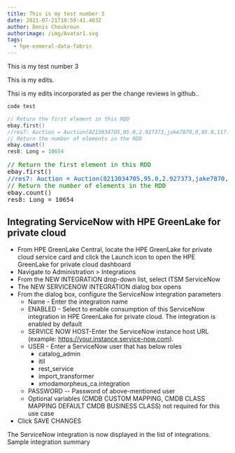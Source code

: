 ```yaml
---
title: This is my test number 3
date: 2021-07-21T18:59:41.403Z
author: Denis Choukroun
authorimage: /img/Avatar1.svg
tags:
  - hpe-ezmeral-data-fabric
---
```

This is my test number 3

This is my edits.

Thsi is my edits incorporated as per the change reviews in github..



```markdown
code test
```

```scala
// Return the first element in this RDD
ebay.first()
//res7: Auction = Auction(8213034705,95.0,2.927373,jake7870,0,95.0,117.5,xbox,3)
// Return the number of elements in the RDD
ebay.count()
res8: Long = 10654
```

<pre>
<font color="green">// Return the first element in this RDD</font>
ebay.first()
<font color="#005CB9">//res7: Auction = Auction(8213034705,95.0,2.927373,jake7870,0,95.0,117.5,xbox,3)</font>
<font color="green">// Return the number of elements in the RDD</font>
ebay.count()
res8: Long = 10654
</pre>

## Integrating ServiceNow with HPE GreenLake for private cloud

* From HPE GreenLake Central, locate the HPE GreenLake for private cloud service card and click the Launch icon to open the HPE GreenLake for private cloud dashboard
* Navigate to Administration > Integrations
* From the NEW INTEGRATION drop-down list, select ITSM ServiceNow
* The NEW SERVICENOW INTEGRATION dialog box opens
* From the dialog box, configure the ServiceNow integration parameters
  * Name - Enter the integration name
  * ENABLED - Select to enable consumption of this ServiceNow integration in HPE GreenLake for private cloud. The integration is enabled by default
  * SERVICE NOW HOST-Enter the ServiceNow instance host URL (example: https://your.instance.service-now.com).
  * USER - Enter a ServiceNow user that has below roles
     * catalog_admin
     * itil
     * rest_service
     * import_transformer
     * xmodamorpheus_ca.integration
  * PASSWORD -- Password of above-mentioned user
  * Optional variables (CMDB CUSTOM MAPPING, CMDB CLASS MAPPING DEFAULT CMDB BUSINESS CLASS) not required for this use case
* Click SAVE CHANGES

The ServiceNow integration is now displayed in the list of integrations. Sample integration summary
